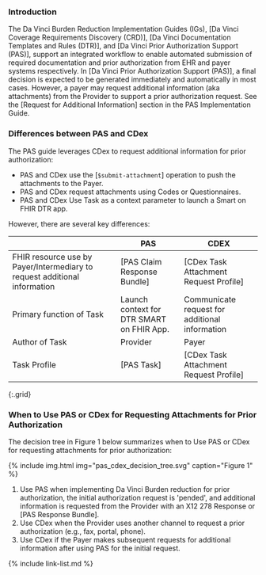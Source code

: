 <div class="bg-success" markdown="1">

### Introduction

The Da Vinci Burden Reduction Implementation Guides (IGs), [Da Vinci Coverage Requirements Discovery (CRD)], [Da Vinci Documentation Templates and Rules (DTR)], and [Da Vinci Prior Authorization Support (PAS)], support an integrated workflow to enable automated submission of required documentation and prior authorization from EHR and payer systems respectively.  In [Da Vinci Prior Authorization Support (PAS)], a final decision is expected to be generated immediately and automatically in most cases. However, a payer may request additional information (aka attachments) from the Provider to support a prior authorization request. See the [Request for Additional Information] section in the PAS Implementation Guide.

### Differences between PAS and CDex

The PAS guide leverages CDex to request additional information for prior authorization:

- PAS and CDex use the [`$submit-attachment`] operation to push the attachments to the Payer.
- PAS and CDex request attachments using Codes or Questionnaires.
- PAS and CDex Use Task as a context parameter to launch a Smart on FHIR DTR app.

However, there are several key differences:

||PAS|CDEX|
|---|---|---|
|FHIR resource use by Payer/Intermediary to request additional information | [PAS Claim Response Bundle] | [CDex Task Attachment Request Profile]
|Primary function of Task | Launch context for DTR SMART on FHIR App. | Communicate request for additional information
|Author of Task | Provider | Payer|
|Task Profile | [PAS Task] | [CDex Task Attachment Request Profile]
{:.grid}

###  When to Use PAS or CDex for Requesting Attachments for Prior Authorization

The decision tree in Figure 1 below summarizes when to Use PAS or CDex for requesting attachments for prior authorization:

{% include img.html img="pas_cdex_decision_tree.svg" caption="Figure 1" %} 

1. Use PAS when implementing Da Vinci Burden reduction for prior authorization, the initial authorization request is 'pended', and additional information is requested from the Provider with an X12 278 Response or [PAS Response Bundle].
1. Use CDex when the Provider uses another channel to request a prior authorization (e.g., fax, portal, phone).
2. Use CDex if the Payer makes subsequent requests for additional information after using PAS for the initial request.

{% include link-list.md %}

</div><!-- new-content -->